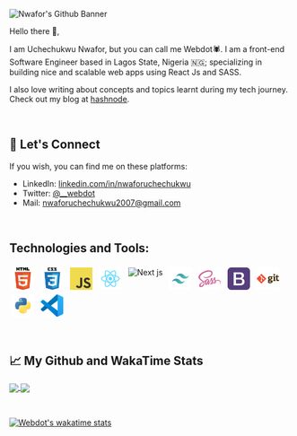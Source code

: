 ![Nwafor's Github Banner](https://res.cloudinary.com/webdot/image/upload/v1616273413/twitter-banner_1_eimahk.png)

Hello there :wave:,

I am Uchechukwu Nwafor, but you can call me Webdot:spider:. I am a front-end Software Engineer based in Lagos State, Nigeria :nigeria:; specializing in building nice and scalable web apps using React Js and SASS.

I also love writing about concepts and topics learnt during my tech journey. Check out my blog at [hashnode](https://blog.uchechukwunwafor.codes/).

&nbsp;

## :handshake:   Let's Connect
If you wish, you can find me on these platforms:

- LinkedIn: [linkedin.com/in/nwaforuchechukwu](https://linkedin.com/in/nwaforuchechukwu)
- Twitter: [@__webdot](https://twitter.com/__webdot)
- Mail: nwaforuchechukwu2007@gmail.com

&nbsp;

## Technologies and Tools:
<p align="left">
<img src="https://raw.githubusercontent.com/github/explore/80688e429a7d4ef2fca1e82350fe8e3517d3494d/topics/html/html.png" alt="html" height="40" style="vertical-align:top; margin:4px">
<img src="https://raw.githubusercontent.com/github/explore/80688e429a7d4ef2fca1e82350fe8e3517d3494d/topics/css/css.png" alt="css" height="40" style="vertical-align:top; margin:4px">
<img src="https://raw.githubusercontent.com/github/explore/80688e429a7d4ef2fca1e82350fe8e3517d3494d/topics/javascript/javascript.png" alt="Javascript" height="40" style="vertical-align:top; margin:4px">
<img src="https://raw.githubusercontent.com/github/explore/80688e429a7d4ef2fca1e82350fe8e3517d3494d/topics/react/react.png" alt="React js" height="40" style="vertical-align:top; margin:4px">
<img src="https://raw.githubusercontent.com/github/explore/80688e429a7d4ef2fca1e82350fe8e3517d3494d/topics/next-js/next-js.png" alt="Next js" height="40" style="vertical-align:top; margin:4px">
<img src="https://raw.githubusercontent.com/github/explore/80688e429a7d4ef2fca1e82350fe8e3517d3494d/topics/tailwind/tailwind.png" alt="Next js" height="40" style="vertical-align:top; margin:4px">
<img src="https://raw.githubusercontent.com/github/explore/80688e429a7d4ef2fca1e82350fe8e3517d3494d/topics/sass/sass.png" alt="sass" height="40" style="vertical-align:top; margin:4px">
<img src="https://raw.githubusercontent.com/github/explore/80688e429a7d4ef2fca1e82350fe8e3517d3494d/topics/bootstrap/bootstrap.png" alt="bootstrap" height="40" style="vertical-align:top; margin:4px">
<img src="https://raw.githubusercontent.com/github/explore/80688e429a7d4ef2fca1e82350fe8e3517d3494d/topics/git/git.png" alt="git" height="40" style="vertical-align:top; margin:4px">
<img src="https://raw.githubusercontent.com/github/explore/80688e429a7d4ef2fca1e82350fe8e3517d3494d/topics/python/python.png" alt="Python" height="40" style="vertical-align:top; margin:4px">
<img src="https://raw.githubusercontent.com/github/explore/80688e429a7d4ef2fca1e82350fe8e3517d3494d/topics/visual-studio-code/visual-studio-code.png" alt="VS Code" height="40" style="vertical-align:top; margin:4px">
</p>

&nbsp;

## :chart_with_upwards_trend:   My Github and WakaTime Stats
<a href="#">
  <img align="center" src="https://github-readme-stats.vercel.app/api?username=webdott&show_icons=true&theme=radical&border_radius=10" />
</a>
<a href="#">
  <img align="center" src="https://github-readme-stats.vercel.app/api/top-langs/?username=webdott&theme=radical&border_radius=10" />
</a>

&nbsp;

[![Webdot's wakatime stats](https://github-readme-stats.vercel.app/api/wakatime?username=webdot&theme=radical&border_radius=10)](#)
